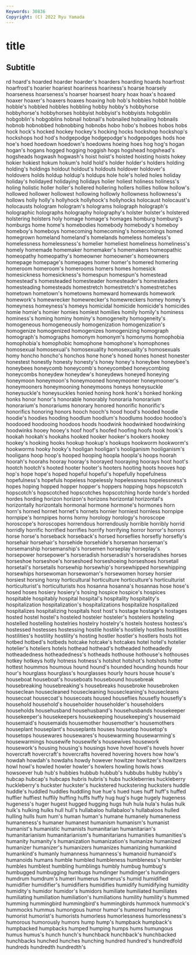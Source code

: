 ```yaml
---
Keywords: 30836
Copyright: (C) 2022 Ryu Yamada
---
```



# title

## Subtitle
rd hoard's hoarded hoarder hoarder's hoarders hoarding
hoards hoarfrost hoarfrost's hoarier hoariest hoariness hoariness's hoarse hoarsely hoarseness
hoarseness's hoarser hoarsest hoary hoax hoax's hoaxed hoaxer hoaxer's hoaxers
hoaxes hoaxing hob hob's hobbies hobbit hobble hobble's hobbled hobbles
hobbling hobby hobby's hobbyhorse hobbyhorse's hobbyhorses hobbyist hobbyist's hobbyists hobgoblin
hobgoblin's hobgoblins hobnail hobnail's hobnailed hobnailing hobnails hobnob hobnobbed hobnobbing
hobnobs hobo hobo's hoboes hobos hobs hock hock's hocked hockey
hockey's hocking hocks hockshop hockshop's hockshops hod hod's hodgepodge hodgepodge's
hodgepodges hods hoe hoe's hoed hoedown hoedown's hoedowns hoeing hoes
hog hog's hogan hogan's hogans hogged hogging hoggish hogs hogshead
hogshead's hogsheads hogwash hogwash's hoist hoist's hoisted hoisting hoists hokey
hokier hokiest hokum hokum's hold hold's holder holder's holders holding
holding's holdings holdout holdout's holdouts holdover holdover's holdovers holds holdup
holdup's holdups hole hole's holed holes holiday holiday's holidayed holidaying
holidays holier holiest holiness holiness's holing holistic holler holler's hollered
hollering hollers hollies hollow hollow's hollowed hollower hollowest hollowing hollowly
hollowness hollowness's hollows holly holly's hollyhock hollyhock's hollyhocks holocaust holocaust's
holocausts hologram hologram's holograms holograph holograph's holographic holographs holography holography's
holster holster's holstered holstering holsters holy homage homage's homages homburg
homburg's homburgs home home's homebodies homebody homebody's homeboy homeboy's homeboys
homecoming homecoming's homecomings homed homegrown homeland homeland's homelands homeless homeless's
homelessness homelessness's homelier homeliest homeliness homeliness's homely homemade homemaker homemaker's
homemakers homeopathic homeopathy homeopathy's homeowner homeowner's homeowners homepage homepage's homepages
homer homer's homered homering homeroom homeroom's homerooms homers homes homesick
homesickness homesickness's homespun homespun's homestead homestead's homesteaded homesteader homesteader's homesteaders
homesteading homesteads homestretch homestretch's homestretches hometown hometown's hometowns homeward homewards
homework homework's homewrecker homewrecker's homewreckers homey homey's homeyness homeyness's homeys
homicidal homicide homicide's homicides homie homie's homier homies homiest homilies
homily homily's hominess hominess's homing hominy hominy's homogeneity homogeneity's homogeneous
homogeneously homogenization homogenization's homogenize homogenized homogenizes homogenizing homograph homograph's homographs
homonym homonym's homonyms homophobia homophobia's homophobic homophone homophone's homophones homosexual
homosexual's homosexuality homosexuality's homosexuals homy honcho honcho's honchos hone hone's
honed hones honest honester honestest honestly honesty honesty's honey honey's
honeybee honeybee's honeybees honeycomb honeycomb's honeycombed honeycombing honeycombs honeydew honeydew's
honeydews honeyed honeying honeymoon honeymoon's honeymooned honeymooner honeymooner's honeymooners honeymooning
honeymoons honeys honeysuckle honeysuckle's honeysuckles honied honing honk honk's honked
honking honks honor honor's honorable honorably honoraria honorarium honorarium's honorariums
honorary honored honorific honorific's honorifics honoring honors hooch hooch's hood
hood's hooded hoodie hoodie's hoodies hooding hoodlum hoodlum's hoodlums hoodoo
hoodoo's hoodooed hoodooing hoodoos hoods hoodwink hoodwinked hoodwinking hoodwinks hooey
hooey's hoof hoof's hoofed hoofing hoofs hook hook's hookah hookah's
hookahs hooked hooker hooker's hookers hookey hookey's hooking hooks hookup
hookup's hookups hookworm hookworm's hookworms hooky hooky's hooligan hooligan's hooliganism
hooliganism's hooligans hoop hoop's hooped hooping hoopla hoopla's hoops hoorah
hoorah's hoorahs hooray hooray's hoorayed hooraying hoorays hoot hoot's hootch
hootch's hooted hooter hooter's hooters hooting hoots hooves hop hop's
hope hope's hoped hopeful hopeful's hopefully hopefulness hopefulness's hopefuls hopeless
hopelessly hopelessness hopelessness's hopes hoping hopped hopper hopper's hoppers hopping
hops hopscotch hopscotch's hopscotched hopscotches hopscotching horde horde's horded hordes
hording horizon horizon's horizons horizontal horizontal's horizontally horizontals hormonal hormone
hormone's hormones horn horn's horned hornet hornet's hornets hornier horniest
hornless hornpipe hornpipe's hornpipes horns horny horology horology's horoscope horoscope's
horoscopes horrendous horrendously horrible horribly horrid horridly horrific horrified horrifies
horrify horrifying horror horror's horrors horse horse's horseback horseback's horsed
horseflies horsefly horsefly's horsehair horsehair's horsehide horsehide's horseman horseman's horsemanship
horsemanship's horsemen horseplay horseplay's horsepower horsepower's horseradish horseradish's horseradishes horses
horseshoe horseshoe's horseshoed horseshoeing horseshoes horsetail horsetail's horsetails horsewhip horsewhip's
horsewhipped horsewhipping horsewhips horsewoman horsewoman's horsewomen horsey horsier horsiest horsing
horsy horticultural horticulture horticulture's horticulturist horticulturist's horticulturists hos hosanna hosanna's
hosannas hose hose's hosed hoses hosiery hosiery's hosing hospice hospice's
hospices hospitable hospitably hospital hospital's hospitality hospitality's hospitalization hospitalization's hospitalizations
hospitalize hospitalized hospitalizes hospitalizing hospitals host host's hostage hostage's hostages
hosted hostel hostel's hosteled hosteler hosteler's hostelers hosteling hostelled hostelling
hostelries hostelry hostelry's hostels hostess hostess's hostessed hostesses hostessing hostile
hostile's hostilely hostiles hostilities hostilities's hostility hostility's hosting hostler hostler's
hostlers hosts hot hotbed hotbed's hotbeds hotcake hotcake's hotcakes hotel
hotel's hotelier hotelier's hoteliers hotels hothead hothead's hotheaded hotheadedly hotheadedness
hotheadedness's hotheads hothouse hothouse's hothouses hotkey hotkeys hotly hotness hotness's
hotshot hotshot's hotshots hotter hottest hoummos houmous hound hound's hounded
hounding hounds hour hour's hourglass hourglass's hourglasses hourly hours house
house's houseboat houseboat's houseboats housebound housebreak housebreaking housebreaking's housebreaks housebroke
housebroken houseclean housecleaned housecleaning housecleaning's housecleans housecoat housecoat's housecoats housed
houseflies housefly housefly's household household's householder householder's householders households househusband
househusband's househusbands housekeeper housekeeper's housekeepers housekeeping housekeeping's housemaid housemaid's housemaids
housemother housemother's housemothers houseplant houseplant's houseplants houses housetop housetop's housetops
housewares housewares's housewarming housewarming's housewarmings housewife housewife's housewives housework housework's
housing housing's housings hove hovel hovel's hovels hover hovercraft hovercraft's
hovercrafts hovered hovering hovers how how's howdah howdah's howdahs howdy
however howitzer howitzer's howitzers howl howl's howled howler howler's howlers
howling howls hows howsoever hub hub's hubbies hubbub hubbub's hubbubs
hubby hubby's hubcap hubcap's hubcaps hubris hubris's hubs huckleberries huckleberry
huckleberry's huckster huckster's huckstered huckstering hucksters huddle huddle's huddled huddles
huddling hue hue's hued hues huff huff's huffed huffier huffiest
huffily huffing huffs huffy hug hug's huge hugely hugeness hugeness's
huger hugest hugged hugging hugs huh hula hula's hulas hulk
hulk's hulking hulks hull hull's hullabaloo hullabaloo's hullabaloos hulled hulling
hulls hum hum's human human's humane humanely humaneness humaneness's humaner
humanest humanism humanism's humanist humanist's humanistic humanists humanitarian humanitarian's humanitarianism
humanitarianism's humanitarians humanities humanities's humanity humanity's humanization humanization's humanize humanized
humanizer humanizer's humanizers humanizes humanizing humankind humankind's humanly humanness humanness's
humanoid humanoid's humanoids humans humble humbled humbleness humbleness's humbler humbles
humblest humbling humblings humbly humbug humbug's humbugged humbugging humbugs humdinger
humdinger's humdingers humdrum humdrum's humeri humerus humerus's humid humidified humidifier
humidifier's humidifiers humidifies humidify humidifying humidity humidity's humidor humidor's humidors
humiliate humiliated humiliates humiliating humiliation humiliation's humiliations humility humility's hummed
humming hummingbird hummingbird's hummingbirds hummock hummock's hummocks hummus humongous humor
humor's humored humoring humorist humorist's humorists humorless humorlessness humorlessness's humorous
humorously humors hump hump's humpback humpback's humpbacked humpbacks humped humping
humps hums humungous humus humus's hunch hunch's hunchback hunchback's hunchbacked
hunchbacks hunched hunches hunching hundred hundred's hundredfold hundreds hundredth hundredth's
